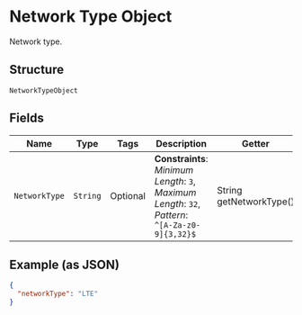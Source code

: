 
# Network Type Object

Network type.

## Structure

`NetworkTypeObject`

## Fields

| Name | Type | Tags | Description | Getter | Setter |
|  --- | --- | --- | --- | --- | --- |
| `NetworkType` | `String` | Optional | **Constraints**: *Minimum Length*: `3`, *Maximum Length*: `32`, *Pattern*: `^[A-Za-z0-9]{3,32}$` | String getNetworkType() | setNetworkType(String networkType) |

## Example (as JSON)

```json
{
  "networkType": "LTE"
}
```

